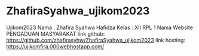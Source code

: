 # ZhafiraSyahwa_ujikom2023
Ujikom2023
Nama : Zhafira Syahwa Hafidza
Kelas : XII RPL 1
Nama Website PENGADUAN MASYARAKAT
link github: https://github.com/zhafirasyhw/ZhafiraSyahwa_ujikom2023
link hosting: https://ujikomfira.000webhostapp.com/
